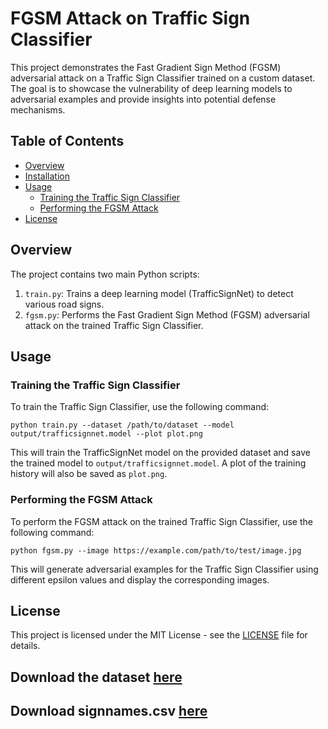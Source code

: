 # FGSM Attack on Traffic Sign Classifier

This project demonstrates the Fast Gradient Sign Method (FGSM) adversarial attack on a Traffic Sign Classifier trained on a custom dataset. The goal is to showcase the vulnerability of deep learning models to adversarial examples and provide insights into potential defense mechanisms.

## Table of Contents

- [Overview](#overview)
- [Installation](#installation)
- [Usage](#usage)
  - [Training the Traffic Sign Classifier](#training-the-traffic-sign-classifier)
  - [Performing the FGSM Attack](#performing-the-fgsm-attack)
- [License](#license)

## Overview

The project contains two main Python scripts:

1. `train.py`: Trains a deep learning model (TrafficSignNet) to detect various road signs.
2. `fgsm.py`: Performs the Fast Gradient Sign Method (FGSM) adversarial attack on the trained Traffic Sign Classifier.


## Usage

### Training the Traffic Sign Classifier

To train the Traffic Sign Classifier, use the following command:

`python train.py --dataset /path/to/dataset --model output/trafficsignnet.model --plot plot.png`


This will train the TrafficSignNet model on the provided dataset and save the trained model to `output/trafficsignnet.model`. A plot of the training history will also be saved as `plot.png`.

### Performing the FGSM Attack

To perform the FGSM attack on the trained Traffic Sign Classifier, use the following command:

`python fgsm.py --image https://example.com/path/to/test/image.jpg`


This will generate adversarial examples for the Traffic Sign Classifier using different epsilon values and display the corresponding images.

## License

This project is licensed under the MIT License - see the [LICENSE](LICENSE) file for details.


## Download the dataset [here](https://www.kaggle.com/datasets/meowmeowmeowmeowmeow/gtsrb-german-traffic-sign)
## Download signnames.csv [here](https://raw.githubusercontent.com/udacity/CarND-Traffic-Sign-Classifier-Project/master/signnames.csv)
